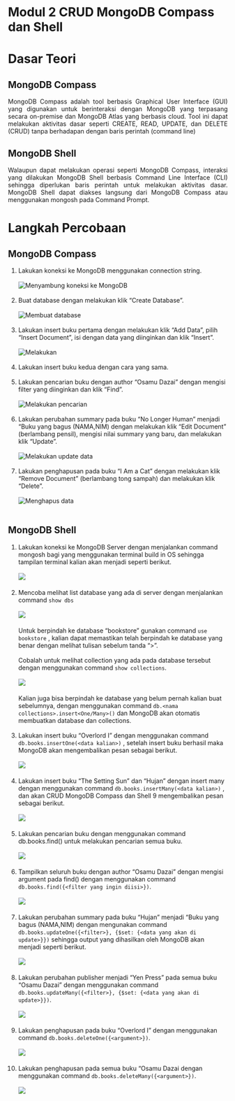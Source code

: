 # Modul 2 CRUD MongoDB Compass dan Shell
# Dasar Teori
## MongoDB Compass
<p align="justify">MongoDB Compass adalah tool berbasis Graphical User Interface (GUI) yang digunakan untuk berinteraksi dengan MongoDB yang terpasang secara on-premise dan MongoDB Atlas yang berbasis cloud. Tool ini dapat melakukan aktivitas dasar seperti CREATE, READ, UPDATE, dan DELETE (CRUD) tanpa berhadapan dengan baris perintah (command line)</p>

## MongoDB Shell
<p align="justify">Walaupun dapat melakukan operasi seperti MongoDB Compass, interaksi yang dilakukan MongoDB Shell berbasis Command Line Interface (CLI) sehingga diperlukan baris perintah untuk melakukan aktivitas dasar. MongoDB Shell dapat diakses langsung dari MongoDB Compass atau menggunakan mongosh pada Command Prompt.</p>

# Langkah Percobaan
## MongoDB Compass
1. Lakukan koneksi ke MongoDB menggunakan connection string. <br><br>
![Menyambung koneksi ke MongoDB](../Screenshot_2/1.png) <br><br>
2. Buat database dengan melakukan klik “Create Database”. <br><br>
![Membuat database](../Screenshot_2/2.png) <br><br>
3. Lakukan insert buku pertama dengan melakukan klik “Add Data”, pilih “Insert Document”, isi dengan data yang diinginkan dan klik “Insert”. <br><br>
![Melakukan](../Screenshot_2/3.png) <br><br>
4. Lakukan insert buku kedua dengan cara yang sama. <br><br>
5. Lakukan pencarian buku dengan author “Osamu Dazai” dengan mengisi filter yang diinginkan dan klik “Find”. <br><br>
![Melakukan pencarian](../Screenshot_2/5.png) <br><br>
6. Lakukan perubahan summary pada buku “No Longer Human” menjadi “Buku yang bagus (NAMA,NIM) dengan melakukan klik “Edit Document” (berlambang pensil), mengisi nilai summary yang baru, dan melakukan klik “Update”. <br><br>
![Melakukan update data](../Screenshot_2/6.png) <br><br>
7. Lakukan penghapusan pada buku “I Am a Cat” dengan melakukan klik “Remove Document” (berlambang tong sampah) dan melakukan klik “Delete”. <br><br>
![Menghapus data ](../Screenshot_2/7.png) <br><br>

## MongoDB Shell
1. Lakukan koneksi ke MongoDB Server dengan menjalankan command mongosh bagi yang menggunakan terminal build in OS sehingga tampilan terminal kalian akan menjadi seperti berikut. <br><br>
![](../Screenshot_2/8.png) <br><br>
2. Mencoba melihat list database yang ada di server dengan menjalankan command ```show dbs``` <br><br>
![](../Screenshot_2/9.png) <br><br>
   Untuk berpindah ke database “bookstore” gunakan command ```use bookstore``` , kalian dapat memastikan telah berpindah ke database yang benar dengan melihat tulisan sebelum tanda “>”. <br><br>
   Cobalah untuk melihat collection yang ada pada database tersebut dengan menggunakan command ```show collections```. <br><br>
   ![](../Screenshot_2/10.png) <br><br>
   Kalian juga bisa berpindah ke database yang belum pernah kalian buat sebelumnya, dengan menggunakan command ```db.<nama 
collections>.insert<One/Many>()``` dan MongoDB akan otomatis membuatkan database dan collections.<br><br>
3. Lakukan insert buku “Overlord I” dengan menggunakan command ```db.books.insertOne(<data kalian>)``` , setelah insert buku berhasil maka MongoDB akan mengembalikan pesan sebagai berikut. <br><br>
![](../Screenshot_2/11.png) <br><br>
4. Lakukan insert buku “The Setting Sun” dan “Hujan” dengan insert many dengan menggunakan command ```db.books.insertMany(<data kalian>)``` , dan akan CRUD MongoDB Compass dan Shell 9 mengembalikan pesan sebagai berikut.<br><br>
![](../Screenshot_2/12.png) <br><br>
5. Lakukan pencarian buku dengan menggunakan command db.books.find() untuk melakukan pencarian semua buku.<br><br>
![](../Screenshot_2/13.png) <br><br>
6. Tampilkan seluruh buku dengan author “Osamu Dazai” dengan mengisi argument pada find() dengan menggunakan command ```db.books.find({<filter yang ingin diisi>})```.<br><br>
![](../Screenshot_2/14.png) <br><br>
7. Lakukan perubahan summary pada buku “Hujan” menjadi “Buku yang bagus (NAMA,NIM) dengan mengunakan command ```db.books.updateOne({<filter>}, {$set: {<data yang akan di update>}})``` sehingga output yang dihasilkan oleh MongoDB akan menjadi seperti berikut.<br><br>
![](../Screenshot_2/15.png) <br><br>
8. Lakukan perubahan publisher menjadi “Yen Press” pada semua buku “Osamu Dazai” dengan menggunakan command ```db.books.updateMany({<filter>}, {$set: {<data yang akan di update>}})```.<br><br>
![](../Screenshot_2/16.png) <br><br>
9. Lakukan penghapusan pada buku “Overlord I” dengan menggunakan command ```db.books.deleteOne({<argument>})```.<br><br>
![](../Screenshot_2/17.png) <br><br>
10. Lakukan penghapusan pada semua buku “Osamu Dazai dengan menggunakan command ```db.books.deleteMany({<argument>})```.<br><br>
![](../Screenshot_2/18.png) <br><br>
